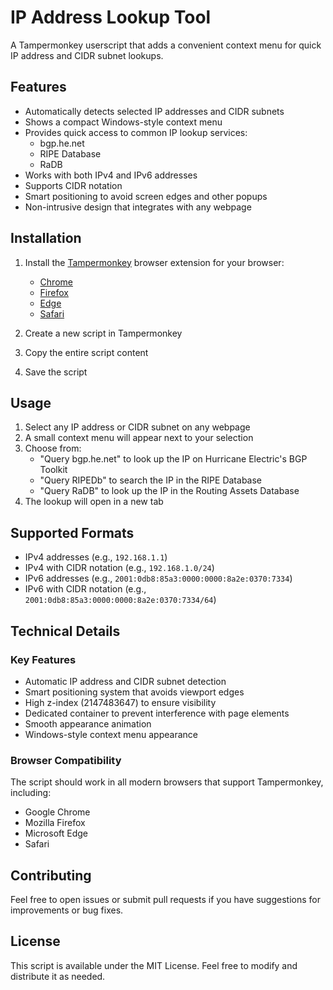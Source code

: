 # IP Address Lookup Tool

A Tampermonkey userscript that adds a convenient context menu for quick IP address and CIDR subnet lookups.

## Features

- Automatically detects selected IP addresses and CIDR subnets
- Shows a compact Windows-style context menu
- Provides quick access to common IP lookup services:
  - bgp.he.net
  - RIPE Database
  - RaDB
- Works with both IPv4 and IPv6 addresses
- Supports CIDR notation
- Smart positioning to avoid screen edges and other popups
- Non-intrusive design that integrates with any webpage

## Installation

1. Install the [Tampermonkey](https://www.tampermonkey.net/) browser extension for your browser:
   - [Chrome](https://chrome.google.com/webstore/detail/tampermonkey/dhdgffkkebhmkfjojejmpbldmpobfkfo)
   - [Firefox](https://addons.mozilla.org/en-US/firefox/addon/tampermonkey/)
   - [Edge](https://microsoftedge.microsoft.com/addons/detail/tampermonkey/iikmkjmpaadaobahmlepeloendndfphd)
   - [Safari](https://apps.apple.com/us/app/tampermonkey/id1482490089)

2. Create a new script in Tampermonkey
3. Copy the entire script content
4. Save the script

## Usage

1. Select any IP address or CIDR subnet on any webpage
2. A small context menu will appear next to your selection
3. Choose from:
   - "Query bgp.he.net" to look up the IP on Hurricane Electric's BGP Toolkit
   - "Query RIPEDb" to search the IP in the RIPE Database
   - "Query RaDB" to look up the IP in the Routing Assets Database
4. The lookup will open in a new tab

## Supported Formats

- IPv4 addresses (e.g., `192.168.1.1`)
- IPv4 with CIDR notation (e.g., `192.168.1.0/24`)
- IPv6 addresses (e.g., `2001:0db8:85a3:0000:0000:8a2e:0370:7334`)
- IPv6 with CIDR notation (e.g., `2001:0db8:85a3:0000:0000:8a2e:0370:7334/64`)

## Technical Details

### Key Features

- Automatic IP address and CIDR subnet detection
- Smart positioning system that avoids viewport edges
- High z-index (2147483647) to ensure visibility
- Dedicated container to prevent interference with page elements
- Smooth appearance animation
- Windows-style context menu appearance

### Browser Compatibility

The script should work in all modern browsers that support Tampermonkey, including:
- Google Chrome
- Mozilla Firefox
- Microsoft Edge
- Safari

## Contributing

Feel free to open issues or submit pull requests if you have suggestions for improvements or bug fixes.

## License

This script is available under the MIT License. Feel free to modify and distribute it as needed.
